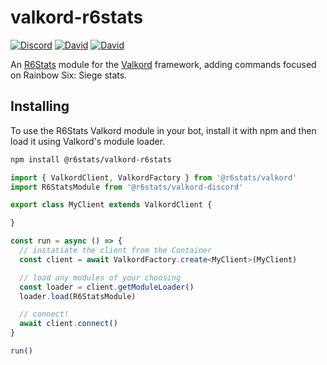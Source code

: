 # valkord-r6stats

[![Discord](https://discordapp.com/api/guilds/293848587391991836/embed.png)](https://discord.gg/pUdraS3)
[![David](https://img.shields.io/david/r6stats/valkord-r6stats)](https://david-dm.org/r6stats/valkord-discord)
[![David](https://img.shields.io/david/peer/r6stats/valkord-r6stats)](https://david-dm.org/r6stats/valkord-discord)

An [R6Stats](https://r6stats.com) module for the [Valkord](https://github.com/R6Stats/valkord-discord) framework, adding commands focused on Rainbow Six: Siege stats.

## Installing

To use the R6Stats Valkord module in your bot, install it with npm and then load it using Valkord's module loader.

```bash
npm install @r6stats/valkord-r6stats
```

```ts
import { ValkordClient, ValkordFactory } from '@r6stats/valkord'
import R6StatsModule from '@r6stats/valkord-discord'

export class MyClient extends ValkordClient {

}

const run = async () => {
  // instatiate the client from the Container
  const client = await ValkordFactory.create<MyClient>(MyClient)

  // load any modules of your choosing
  const loader = client.getModuleLoader()
  loader.load(R6StatsModule)

  // connect!
  await client.connect()
}

run()

```

